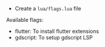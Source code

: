 - Create a `lua/flags.lua` file

Available flags:
- flutter: To install flutter extensions
- gdscript: To setup gdscript LSP

